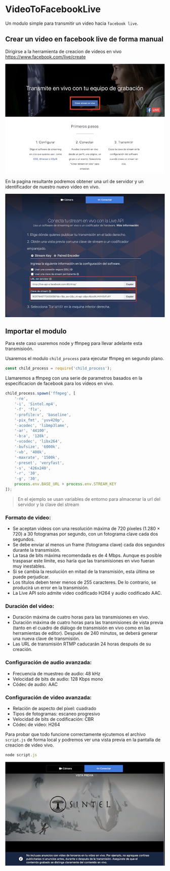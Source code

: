 # VideoToFacebookLive
Un modulo simple para transmitir un video hacia `facebook live`.


## Crear un video en facebook live de forma manual

Dirigirse a la herramienta de creacion de videos en vivo https://www.facebook.com/live/create

![facebook-live-creator](images/FbLiveCreator.png)

En la pagina resultante podremos obtener una url de servidor y un identificador de nuestro nuevo video en vivo.

![facebook-stream-video](images/StreamVideoConfig.png)

## Importar el modulo

Para este caso usaremos node y ffmpeg para llevar adelante esta transmisioón.

Usaremos el modulo `child_process` para ejecutar ffmpeg en segundo plano.

```javascript
const child_process = require('child_process');
```

Llamaremos a ffmpeg con una serie de parametros basados en la especificacion de facebook para los videos en vivo.

```javascript
child_process.spawn('ffmpeg', [
    '-re',
    '-i', 'Sintel.mp4',
    '-f', 'flv',
    '-profile:v', 'baseline',
    '-pix_fmt', 'yuv420p',
    '-acodec', 'libmp3lame',
    '-ar', '44100',
    '-b:a', '128k',
    '-vcodec', 'libx264',
    '-bufsize', '6000k',
    '-vb', '400k', 
    '-maxrate', '1500k',
    '-preset', 'veryfast',
    '-s', '426x240',
    '-r', '30',
    '-g', '30',
    process.env.BASE_URL + process.env.STREAM_KEY
]);
```

> En el ejemplo se usan variables de entorno para almacenar la url del servidor y la clave del stream

### Formato de video:

- Se aceptan videos con una resolución máxima de 720 píxeles (1.280 × 720) a 30 fotogramas por segundo, con un fotograma clave cada dos segundos.
- Se debe enviar al menos un frame (fotograma clave) cada dos segundos durante la transmisión.
- La tasa de bits máxima recomendada es de 4 Mbps. Aunque es posible traspasar este límite, eso haría que las transmisiones en vivo fueran muy inestables.
- Si se cambia la resolución en mitad de la transmisión, esta última se puede perjudicar.
- Los títulos deben tener menos de 255 caracteres. De lo contrario, se producirá un error en la transmisión.
- La Live API solo admite video codificado H264 y audio codificado AAC.

### Duración del video:

- Duración máxima de cuatro horas para las transmisiones en vivo.
- Duración máxima de cuatro horas para las transmisiones de vista previa (tanto en el cuadro de diálogo de transmisión en vivo como en las herramientas de editor). Después de 240 minutos, se deberá generar una nueva clave de transmisión.
- Las URL de transmisión RTMP caducarán 24 horas después de su creación.

### Configuración de audio avanzada:

- Frecuencia de muestreo de audio: 48 kHz
- Velocidad de bits de audio: 128 Kbps mono
- Códec de audio: AAC

### Configuración de video avanzada:

- Relación de aspecto del píxel: cuadrado
- Tipos de fotogramas: escaneo progresivo
- Velocidad de bits de codificación: CBR
- Códec de video: H264

Para probar que todo funcione correctamente ejcutemos el archivo `script.js` de forma local y podremos ver una vista previa en la pantalla de creacion de video vivo.

```javascript
node script.js
```

![facebook-stream-video](images/StreamPreview.png)
